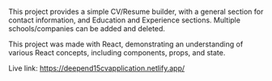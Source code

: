 This project provides a simple CV/Resume builder, with a general section for contact information, and Education and Experience sections. Multiple schools/companies can be added and deleted.

This project was made with React, demonstrating an understanding of various React concepts, including components, props, and state.

Live link: https://deepend15cvapplication.netlify.app/
